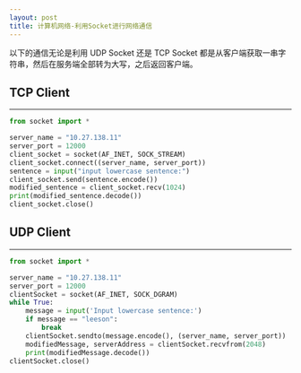 ```yaml
---
layout: post
title: 计算机网络-利用Socket进行网络通信
---
```


以下的通信无论是利用 UDP Socket 还是 TCP Socket 都是从客户端获取一串字符串，然后在服务端全部转为大写，之后返回客户端。

## TCP Client

---

```python
from socket import *

server_name = "10.27.138.11"
server_port = 12000
client_socket = socket(AF_INET, SOCK_STREAM)
client_socket.connect((server_name, server_port))
sentence = input("input lowercase sentence:")
client_socket.send(sentence.encode())
modified_sentence = client_socket.recv(1024)
print(modified_sentence.decode())
client_socket.close()
```

## UDP Client

---

```python
from socket import *

server_name = "10.27.138.11"
server_port = 12000
clientSocket = socket(AF_INET, SOCK_DGRAM)
while True:
    message = input('Input lowercase sentence:')
    if message == "leeson":
        break
    clientSocket.sendto(message.encode(), (server_name, server_port))
    modifiedMessage, serverAddress = clientSocket.recvfrom(2048)
    print(modifiedMessage.decode())
clientSocket.close()
```
